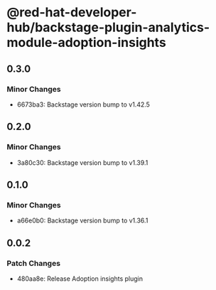 # @red-hat-developer-hub/backstage-plugin-analytics-module-adoption-insights

## 0.3.0

### Minor Changes

- 6673ba3: Backstage version bump to v1.42.5

## 0.2.0

### Minor Changes

- 3a80c30: Backstage version bump to v1.39.1

## 0.1.0

### Minor Changes

- a66e0b0: Backstage version bump to v1.36.1

## 0.0.2

### Patch Changes

- 480aa8e: Release Adoption insights plugin
